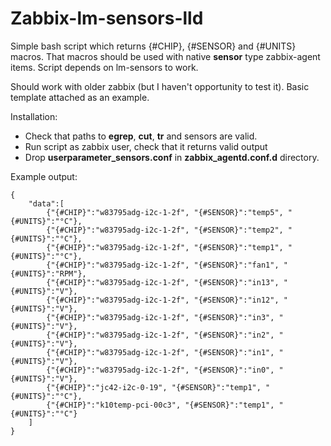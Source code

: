# Zabbix-lm-sensors-lld
Simple bash script which returns {#CHIP}, {#SENSOR} and {#UNITS} macros. That macros should be used with native **sensor** type zabbix-agent items. Script depends on lm-sensors to work.

Should work with older zabbix (but I haven't opportunity to test it). Basic template attached as an example.

Installation:

- Check that paths to **egrep**, **cut**, **tr** and sensors are valid.
- Run script as zabbix user, check that it returns valid output
- Drop **userparameter_sensors.conf** in **zabbix_agentd.conf.d** directory.

Example output:

    {
    	"data":[
    		{"{#CHIP}":"w83795adg-i2c-1-2f", "{#SENSOR}":"temp5", "{#UNITS}":"°C"},
    		{"{#CHIP}":"w83795adg-i2c-1-2f", "{#SENSOR}":"temp2", "{#UNITS}":"°C"},
    		{"{#CHIP}":"w83795adg-i2c-1-2f", "{#SENSOR}":"temp1", "{#UNITS}":"°C"},
    		{"{#CHIP}":"w83795adg-i2c-1-2f", "{#SENSOR}":"fan1", "{#UNITS}":"RPM"},
    		{"{#CHIP}":"w83795adg-i2c-1-2f", "{#SENSOR}":"in13", "{#UNITS}":"V"},
    		{"{#CHIP}":"w83795adg-i2c-1-2f", "{#SENSOR}":"in12", "{#UNITS}":"V"},
    		{"{#CHIP}":"w83795adg-i2c-1-2f", "{#SENSOR}":"in3", "{#UNITS}":"V"},
    		{"{#CHIP}":"w83795adg-i2c-1-2f", "{#SENSOR}":"in2", "{#UNITS}":"V"},
    		{"{#CHIP}":"w83795adg-i2c-1-2f", "{#SENSOR}":"in1", "{#UNITS}":"V"},
    		{"{#CHIP}":"w83795adg-i2c-1-2f", "{#SENSOR}":"in0", "{#UNITS}":"V"},
    		{"{#CHIP}":"jc42-i2c-0-19", "{#SENSOR}":"temp1", "{#UNITS}":"°C"},
    		{"{#CHIP}":"k10temp-pci-00c3", "{#SENSOR}":"temp1", "{#UNITS}":"°C"}
    	]
    }
